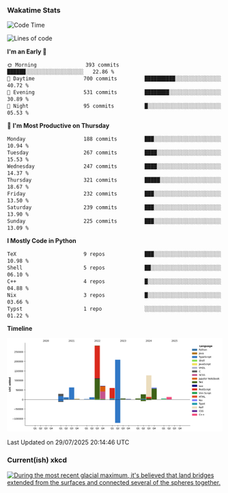 ### Wakatime Stats
<!--START_SECTION:waka-->
![Code Time](http://img.shields.io/badge/Code%20Time-3%2C330%20hrs%2056%20mins-blue)

![Lines of code](https://img.shields.io/badge/From%20Hello%20World%20I%27ve%20Written-987.8%20thousand%20lines%20of%20code-blue)

**I'm an Early 🐤** 

```text
🌞 Morning                393 commits         ██████░░░░░░░░░░░░░░░░░░░   22.86 % 
🌆 Daytime                700 commits         ██████████░░░░░░░░░░░░░░░   40.72 % 
🌃 Evening                531 commits         ████████░░░░░░░░░░░░░░░░░   30.89 % 
🌙 Night                  95 commits          █░░░░░░░░░░░░░░░░░░░░░░░░   05.53 % 
```
📅 **I'm Most Productive on Thursday** 

```text
Monday                   188 commits         ███░░░░░░░░░░░░░░░░░░░░░░   10.94 % 
Tuesday                  267 commits         ████░░░░░░░░░░░░░░░░░░░░░   15.53 % 
Wednesday                247 commits         ████░░░░░░░░░░░░░░░░░░░░░   14.37 % 
Thursday                 321 commits         █████░░░░░░░░░░░░░░░░░░░░   18.67 % 
Friday                   232 commits         ███░░░░░░░░░░░░░░░░░░░░░░   13.50 % 
Saturday                 239 commits         ███░░░░░░░░░░░░░░░░░░░░░░   13.90 % 
Sunday                   225 commits         ███░░░░░░░░░░░░░░░░░░░░░░   13.09 % 
```


**I Mostly Code in Python** 

```text
TeX                      9 repos             ███░░░░░░░░░░░░░░░░░░░░░░   10.98 % 
Shell                    5 repos             ██░░░░░░░░░░░░░░░░░░░░░░░   06.10 % 
C++                      4 repos             █░░░░░░░░░░░░░░░░░░░░░░░░   04.88 % 
Nix                      3 repos             █░░░░░░░░░░░░░░░░░░░░░░░░   03.66 % 
Typst                    1 repo              ░░░░░░░░░░░░░░░░░░░░░░░░░   01.22 % 
```



**Timeline**

![Lines of Code chart](https://raw.githubusercontent.com/joshuajeschek/joshuajeschek/main/assets/bar_graph.png)


 Last Updated on 29/07/2025 20:14:46 UTC
<!--END_SECTION:waka-->

### Current(ish) xkcd
<a id="xkcd-a" title="During the most recent glacial maximum, it's believed that land bridges extended from the surfaces and connected several of the spheres together." href="https://www.xkcd.com" target="_blank">
        <img align="center" id="xkcd-img" src="https://imgs.xkcd.com/comics/bad_map_projection_interrupted_spheres.png" alt="During the most recent glacial maximum, it's believed that land bridges extended from the surfaces and connected several of the spheres together." height=300 />
</a>
